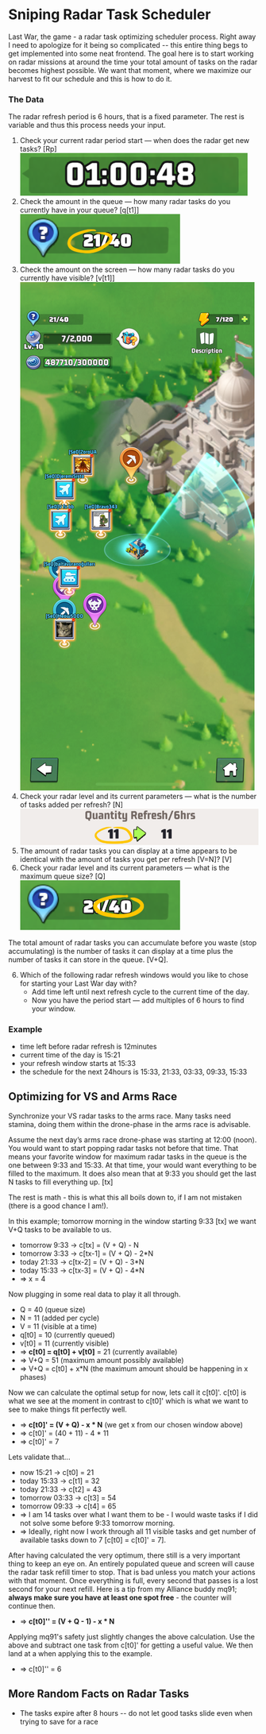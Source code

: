 # Sniping Radar Task Scheduler

Last War, the game - a radar task optimizing scheduler process. Right away I need to apologize for it being so complicated -- this entire thing begs to get implemented into some neat frontend. The goal here is to start working on radar missions at around the time your total amount of tasks on the radar becomes highest possible. We want that moment, where we maximize our harvest to fit our schedule and this is how to do it.

### The Data

The radar refresh period is 6 hours, that is a fixed parameter. The rest is variable and thus this process needs your input.

1. Check your current radar period start — when does the radar get new tasks? [Rp]
   ![Radar period starts in](https://github.com/tillt/radarcalc/blob/main/site/TimeLeftUntilStart.png)
2. Check the amount in the queue — how many radar tasks do you currently have in your queue? [q[t1]]
   ![Radar tasks queued](https://github.com/tillt/radarcalc/blob/main/site/RadarTaskQueueCount.png)
3. Check the amount on the screen — how many radar tasks do you currently have visible? [v[t1]]
   ![Radar tasks visible](https://github.com/tillt/radarcalc/blob/main/site/RadarTaskVisibleCount.png)
4. Check your radar level and its current parameters — what is the number of tasks added per refresh? [N]
   ![Radar tasks per refresh](https://github.com/tillt/radarcalc/blob/main/site/TasksPerRefresh.png)
5. The amount of radar tasks you can display at a time appears to be identical with the amount of tasks you get per refresh [V=N]? [V]
6. Check your radar level and its current parameters — what is the maximum queue size? [Q]
   ![Radar queue size](https://github.com/tillt/radarcalc/blob/main/site/RadarQueueMax.png)

The total amount of radar tasks you can accumulate before you waste (stop accumulating) is the number of tasks it can display at a time plus the number of tasks it can store in the queue. [V+Q].

6. Which of the following radar refresh windows would you like to chose for starting your Last War day with?
    * Add time left until next refresh cycle to the current time of the day.
    * Now you have the period start — add multiples of 6 hours to find your window.

### Example

* time left before radar refresh is 12minutes
* current time of the day is 15:21
* your refresh window starts at 15:33
* the schedule for the next 24hours is 15:33, 21:33, 03:33, 09:33, 15:33

## Optimizing for VS and Arms Race

Synchronize your VS radar tasks to the arms race. Many tasks need stamina, doing them within the drone-phase in the arms race is advisable.

Assume the next day’s arms race drone-phase was starting at 12:00 (noon). You would want to start popping radar tasks not before that time. That means your favorite window for maximum radar tasks in the queue is the one between 9:33 and 15:33. At that time, your would want everything to be filled to the maximum. It does also mean that at 9:33 you should get the last N tasks to fill everything up. [tx]

The rest is math - this is what this all boils down to, if I am not mistaken (there is a good chance I am!).

In this example; tomorrow morning in the window starting 9:33 [tx] we want V+Q tasks to be available to us.

* tomorrow 9:33 -> c[tx] = (V + Q) - N
* tomorrow 3:33 -> c[tx-1] = (V + Q) - 2*N
* today 21:33   -> c[tx-2] = (V + Q) - 3*N
* today 15:33   -> c[tx-3] = (V + Q) - 4*N
* => x = 4

Now plugging in some real data to play it all through.

* Q = 40 (queue size)
* N = 11 (added per cycle)
* V = 11 (visible at a time)
* q[t0] = 10 (currently queued)
* v[t0] = 11 (currently visible)
* => **c[t0] = q[t0] + v[t0]** = 21 (currently available)
* => V+Q = 51 (maximum amount possibly available)
* => V+Q = c[t0] + x*N (the maximum amount should be happening in x phases)

Now we can calculate the optimal setup for now, lets call it c[t0]'. c[t0] is what we see at the moment in contrast to c[t0]' which is what we want to see to make things fit perfectly well.

* => **c[t0]' = (V + Q) - x * N** (we get x from our chosen window above)
* => c[t0]' = (40 + 11) - 4 * 11
* => c[t0]' = 7

Lets validate that...

* now 15:21 -> c[t0] = 21
* today 15:33 -> c[t1] = 32
* today 21:33 -> c[t2] = 43
* tomorrow 03:33 -> c[t3] = 54
* tomorrow 09:33 -> c[t4] = 65
* => I am 14 tasks over what I want them to be - I would waste tasks if I did not solve some before 9:33 tomorrow morning.
* => Ideally, right now I work through all 11 visible tasks and get number of available tasks down to 7 [c[t0] = c[t0]' = 7].

After having calculated the very optimum, there still is a very important thing to keep an eye on. An entirely populated queue and screen will cause the radar task refill timer to stop. That is bad unless you match your actions with that moment. Once everything is full, every second that passes is a lost second for your next refill. Here is a tip from my Alliance buddy mq91; **always make sure you have at least one spot free** - the counter will continue then.

* => **c[t0]'' = (V + Q - 1) - x * N**

Applying mq91's safety just slightly changes the above calculation. Use the above and subtract one task from c[t0]' for getting a useful value. We then land at a  when applying this to the example.

* => c[t0]'' = 6

## More Random Facts on Radar Tasks

- The tasks expire after 8 hours -- do not let good tasks slide even when trying to save for a race
